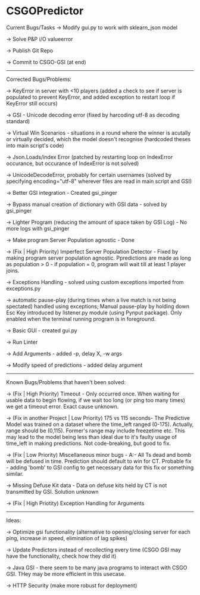 # CSGOPredictor

Current Bugs/Tasks
-> Modify gui.py to work with sklearn_json model

-> Solve P&P i/O valueerror

-> Publish Git Repo 

-> Commit to CSGO-GSI (at end)
_________________________________________________________

Corrected Bugs/Problems:

->  KeyError in server with <10 players (added a check to see if server is populated to prevent KeyError, and added exception to restart loop if KeyError still occurs)

->  GSI - Unicode decoding error (fixed by harcoding utf-8 as decoding standard)

-> Virtual Win Scenarios - situations in a round where the winner is acutally or virtually decided, which the model doesn't recognise (hardcoded theses into main script's code)

-> Json.Loads/index Error (patched by restarting loop on IndexError occurance, but occurance of IndexError is not solved)

-> UnicodeDecodeError, probably for certain usernames (solved by specifying encoding="utf-8" wherever files are read in main script and GSI)

-> Better GSI integration - Created gsi_pinger

-> Bypass manual creation of dictionary with GSI data - solved by gsi_pinger

-> Lighter Program (reducing the amount of space taken by GSI Log) - No more logs with gsi_pinger

-> Make program Server Population agnostic - Done

-> (Fix | High Priority) Imperfect Server Population Detector - Fixed by making program server population agnostic. Ppredictions are made as long as population > 0 - if population = 0, program will wait till at least 1 player joins. 

-> Exceptions Handling - solved using custom exceptions imported from exceptions.py

-> automatic pause-play (during times when a live match is not being spectated) handled using exceptions; Manual pause-play by holding down Esc Key introduced by listener.py module (using Pynput package). Only enabled when the terminal running program is in foreground.

-> Basic GUI - created gui.py

-> Run Linter

-> Add Arguments - added -p, delay X, -w args

-> Modify speed of predictions - added delay argument
_________________________________________________________

Known Bugs/Problems that haven't been solved:

-> (Fix | High Priority) Timeout - Only occurred once. When waiting for usable data to begin flowing, if we wait too long (or ping too many times) we get a timeout error. Exact cause unknown. 

-> (Fix in another Project | Low Priority) 175 vs 115 seconds- The Predictive Model was trained on a dataset where the time_left ranged (0-175). Actually, range should be (0,115). Former's range may include freezetime etc. This may lead to the model being less than ideal due to it's faulty usage of time_left in making predictions. Not code-breaking, but good to fix.

-> (Fix | Low Priority) Miscellaneous minor bugs - A:- All Ts dead and bomb will be defused in time. Prediction should default to win for CT. Probable fix - adding 'bomb' to GSI config to get necessary data for this fix or something similar. 

-> Missing Defuse Kit data - Data on defuse kits held by CT is not transmitted by GSI. Solution unknown

-> (Fix | High Priotity) Exception Handling for Arguments
_________________________________________________________

Ideas:

-> Optimize gsi functionality (alternative to opening/closing server for each ping, increase in speed, elimination of lag spikes)

-> Update Predictors instead of recollecting every time (CSGO GSI may have the functionality, check how they did it)

-> Java GSI - there seem to be many java programs to interact with CSGO GSI. THey may be more efficient in this usecase.

-> HTTP Security (make more robust for deployment)

